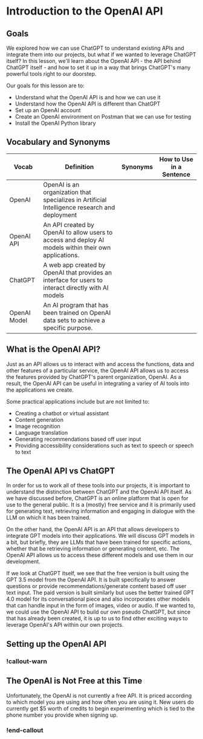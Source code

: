 # Introduction to the OpenAI API

## Goals

We explored how we can use ChatGPT to understand existing APIs and integrate them into our projects, but what if we wanted to leverage ChatGPT itself? In this lesson, we'll learn about the OpenAI API - the API behind ChatGPT itself - and how to set it up in a way that brings ChatGPT's many powerful tools right to our doorstep.

Our goals for this lesson are to:
- Understand what the OpenAI API is and how we can use it
- Understand how the OpenAI API is different than ChatGPT
- Set up an OpenAI account 
- Create an OpenAI environment on Postman that we can use for testing
- Install the OpenAI Python library

## Vocabulary and Synonyms

| Vocab | Definition | Synonyms | How to Use in a Sentence |
| ----- | ---------- | -------- | ------------------------ |
| OpenAI | OpenAI is an organization that specializes in Artificial Intelligence research and deployment | | | 
| OpenAI API | An API created by OpenAI to allow users to access and deploy AI models within their own applications. | | |
| ChatGPT | A web app created by OpenAI that provides an interface for users to interact directly with AI models | | |
| OpenAI Model | An AI program that has been trained on OpenAI data sets to achieve a specific purpose. | | |

## What is the OpenAI API?

Just as an API allows us to interact with and access the functions, data and other features of a particular service, the OpenAI API allows us to access the features provided by ChatGPT's parent organization, OpenAI. As a result, the OpenAI API can be useful in integrating a variey of AI tools into the applications we create. 

Some practical applications include but are not limited to:
- Creating a chatbot or virtual assistant
- Content generation
- Image recognition
- Language translation
- Generating recommendations based off user input
- Providing accessibility considerations such as text to speech or speech to text

## The OpenAI API vs ChatGPT

In order for us to work all of these tools into our projects, it is important to understand the distinction between ChatGPT and the OpenAI API itself. As we have discussed before, ChatGPT is an online platform that is open for use to the general public. It is a (mostly) free service and it is primarily used for generating text, retrieving information and engaging in dialogue with the LLM on which it has been trained.

On the other hand, the OpenAI API is an API that allows developers to integrate GPT models into their applications. We will discuss GPT models in a bit, but briefly, they are LLMs that have been trained for specific actions, whether that be retrieving information or generating content, etc. The OpenAI API allows us to access these different models and use them in our development.

If we look at ChatGPT itself, we see that the free version is built using the GPT 3.5 model from the OpenAI API. It is built specifically to answer questions or provide recommendations/generate content based off user text input. The paid version is built similarly but uses the better trained GPT 4.0 model for its conversational piece and also incorporates other models that can handle input in the form of images, video or audio. If we wanted to, we could use the OpenAI API to build our own pseudo ChatGPT, but since that has already been created, it is up to us to find other exciting ways to leverage OpenAI's API within our own projects.

## Setting up the OpenAI API

### !callout-warn

## The OpenAI is Not Free at this Time
Unfortunately, the OpenAI is not currently a free API. It is priced according to which model you are using and how often you are using it. New users do currently get $5 worth of credits to begin experimenting which is tied to the phone number you provide when signing up. 


### !end-callout